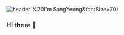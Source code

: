 ![header](https://capsule-render.vercel.app/api?type=waving&color=auto&height=300&section=header&text=Hello:) %20I'm SangYeong&fontSize=70)




### Hi there 👋

<!--
**Sang-Yeong/Sang-Yeong** is a ✨ _special_ ✨ repository because its `README.md` (this file) appears on your GitHub profile.

Here are some ideas to get you started:

- 🔭 I’m currently working on ...
- 🌱 I’m currently learning ...
- 👯 I’m looking to collaborate on ...
- 🤔 I’m looking for help with ...
- 💬 Ask me about ...
- 📫 How to reach me: ...
- 😄 Pronouns: ...
- ⚡ Fun fact: ...
-->
